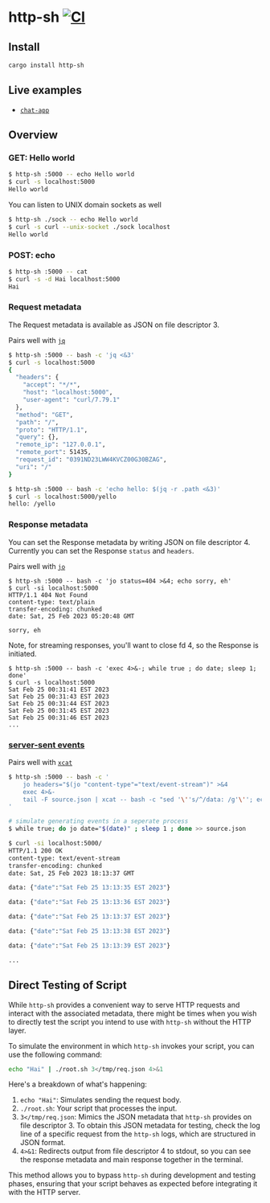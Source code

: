 # http-sh [![CI](https://github.com/cablehead/http-sh/actions/workflows/ci.yml/badge.svg)](https://github.com/cablehead/http-sh/actions/workflows/ci.yml)

## Install

```bash
cargo install http-sh
```

## Live examples

- [`chat-app`](https://ndyg.cross.stream/projects/chat-app)

## Overview

### GET: Hello world

```bash
$ http-sh :5000 -- echo Hello world
$ curl -s localhost:5000
Hello world
```

You can listen to UNIX domain sockets as well

```bash
$ http-sh ./sock -- echo Hello world
$ curl -s curl --unix-socket ./sock localhost
Hello world
```

### POST: echo

```bash
$ http-sh :5000 -- cat
$ curl -s -d Hai localhost:5000
Hai
```

### Request metadata

The Request metadata is available as JSON on file descriptor 3.

Pairs well with [`jq`](https://github.com/stedolan/jq)

```bash
$ http-sh :5000 -- bash -c 'jq <&3'
$ curl -s localhost:5000
{
  "headers": {
    "accept": "*/*",
    "host": "localhost:5000",
    "user-agent": "curl/7.79.1"
  },
  "method": "GET",
  "path": "/",
  "proto": "HTTP/1.1",
  "query": {},
  "remote_ip": "127.0.0.1",
  "remote_port": 51435,
  "request_id": "0391ND23LWW4KVCZ00G30BZAG",
  "uri": "/"
}

$ http-sh :5000 -- bash -c 'echo hello: $(jq -r .path <&3)'
$ curl -s localhost:5000/yello
hello: /yello
```

### Response metadata

You can set the Response metadata by writing JSON on file descriptor 4.
Currently you can set the Response `status` and `headers`.

Pairs well with [`jo`](https://github.com/jpmens/jo)

```
$ http-sh :5000 -- bash -c 'jo status=404 >&4; echo sorry, eh'
$ curl -si localhost:5000
HTTP/1.1 404 Not Found
content-type: text/plain
transfer-encoding: chunked
date: Sat, 25 Feb 2023 05:20:48 GMT

sorry, eh
```

Note, for streaming responses, you'll want to close fd 4, so the Response is
initiated.

```
$ http-sh :5000 -- bash -c 'exec 4>&-; while true ; do date; sleep 1; done'
$ curl -s localhost:5000
Sat Feb 25 00:31:41 EST 2023
Sat Feb 25 00:31:43 EST 2023
Sat Feb 25 00:31:44 EST 2023
Sat Feb 25 00:31:45 EST 2023
Sat Feb 25 00:31:46 EST 2023
...
```

### [server-sent events](https://developer.mozilla.org/en-US/docs/Web/API/Server-sent_events/Using_server-sent_events)

Pairs well with [`xcat`](https://github.com/cablehead/xcat)

```bash
$ http-sh :5000 -- bash -c '
    jo headers="$(jo "content-type"="text/event-stream")" >&4
    exec 4>&-
    tail -F source.json | xcat -- bash -c "sed '\''s/^/data: /g'\''; echo;"
'

# simulate generating events in a seperate process
$ while true; do jo date="$(date)" ; sleep 1 ; done >> source.json

$ curl -si localhost:5000/
HTTP/1.1 200 OK
content-type: text/event-stream
transfer-encoding: chunked
date: Sat, 25 Feb 2023 18:13:37 GMT

data: {"date":"Sat Feb 25 13:13:35 EST 2023"}

data: {"date":"Sat Feb 25 13:13:36 EST 2023"}

data: {"date":"Sat Feb 25 13:13:37 EST 2023"}

data: {"date":"Sat Feb 25 13:13:38 EST 2023"}

data: {"date":"Sat Feb 25 13:13:39 EST 2023"}

...
```

## Direct Testing of Script

While `http-sh` provides a convenient way to serve HTTP requests and interact with the associated metadata, there might be times when you wish to directly test the script you intend to use with `http-sh` without the HTTP layer.

To simulate the environment in which `http-sh` invokes your script, you can use the following command:

```bash
echo "Hai" | ./root.sh 3</tmp/req.json 4>&1
```

Here's a breakdown of what's happening:

1. `echo "Hai"`: Simulates sending the request body.
2. `./root.sh`: Your script that processes the input.
3. `3</tmp/req.json`: Mimics the JSON metadata that `http-sh` provides on file descriptor 3. To obtain this JSON metadata for testing, check the log line of a specific request from the `http-sh` logs, which are structured in JSON format.
4. `4>&1`: Redirects output from file descriptor 4 to stdout, so you can see the response metadata and main response together in the terminal.

This method allows you to bypass `http-sh` during development and testing phases, ensuring that your script behaves as expected before integrating it with the HTTP server.
